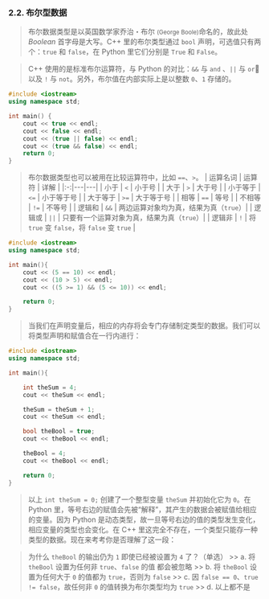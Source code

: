 
### 2.2. 布尔型数据
> 布尔数据类型是以英国数学家乔治・布尔 <small>(George Boole)</small>命名的，故此处 *Boolean*  首字母是大写。C++ 里的布尔类型通过 `bool` 声明，可选值只有两个：`true` 和 `false`，在 Python 里它们分别是 `True` 和 `False`。

> C++ 使用的是标准布尔运算符，与 Python 的对比：`&&` 与 `and` 、`||` 与 `or` 以及 `!` 与 `not`。另外，布尔值在内部实际上是以整数 `0`、`1` 存储的。
```cpp
#include <iostream>
using namespace std;

int main() {
    cout << true << endl;
    cout << false << endl;
    cout << (true || false) << endl;
    cout << (true && false) << endl;
    return 0;
}
```

> 布尔数据类型也可以被用在比较运算符中，比如 `==`、`>`。
| 运算名词  | 运算符  | 详解  |
|:-:|---|---|
| 小于 | `<` | 小于号 |
| 大于 | `>` | 大于号 |
| 小于等于 | `<=` | 小于等于号 |
| 大于等于 | `>=` | 大于等于号 |
| 相等 | `==` | 等号 |
| 不相等 | `!=` | 不等号 |
| 逻辑和 | `&&` | 两边运算对象均为真，结果为真（`true`）|
| 逻辑或 | `||` | 只要有一个运算对象为真，结果为真（`true`）|
| 逻辑非 | `!` | 将 `true` 变 `false`，将 `false` 变 `true` |

```cpp
#include <iostream>
using namespace std;

int main(){
    cout << (5 == 10) << endl;
    cout << (10 > 5) << endl;
    cout << ((5 >= 1) && (5 <= 10)) << endl;

    return 0;
}

```

> 当我们在声明变量后，相应的内存将会专门存储制定类型的数据。我们可以将类型声明和赋值合在一行内进行：
```cpp
#include <iostream>
using namespace std;

int main(){

    int theSum = 4;
    cout << theSum << endl;

    theSum = theSum + 1;
    cout << theSum << endl;

    bool theBool = true;
    cout << theBool << endl;

    theBool = 4;
    cout << theBool << endl;

    return 0;
}
```

> 以上 `int theSum = 0;` 创建了一个整型变量 `theSum` 并初始化它为 `0`。在 Python 里，等号右边的赋值会先被“解释”，其产生的数据会被赋值给相应的变量。因为 Python 是动态类型，故一旦等号右边的值的类型发生变化，相应变量的类型也会变化。在 C++ 里这完全不存在，一个类型只能存一种类型的数据。现在来考考你是否理解了这一段：

> 为什么 `theBool` 的输出仍为 `1` 即使已经被设置为 `4` 了？（单选）
    >> a. 将 `theBool` 设置为任何非 `true`、`false` 的值 都会被忽略
    >> b. 将 `theBool` 设置为任何大于 `0` 的值都为 `true`，否则为 `false`
    >> c. 因 `false == 0`、`true != false`，故任何非 `0` 的值转换为布尔类型均为 `true`
    >> d. 以上都不是
